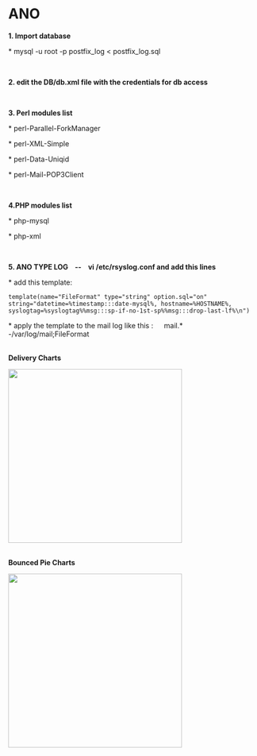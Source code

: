 # ANO

<p><b>1. Import database</b></p>
 <p> * mysql -u root -p postfix_log < postfix_log.sql</p>
<br>
<p><b>2. edit the DB/db.xml file with the credentials for db access</b></p>
<br>
<p><b>3. Perl modules list</b></p>
<p>  * perl-Parallel-ForkManager</p>
<p>  * perl-XML-Simple</p>
<p>  * perl-Data-Uniqid</p>
<p>  * perl-Mail-POP3Client</p>
<br>
<p><b>4.PHP modules list</b></p>
<p>  * php-mysql</p>
<p>  * php-xml</p>
<br>
<p><b>5. ANO TYPE LOG &ensp; -- &ensp; vi /etc/rsyslog.conf and add this lines </b></p>
<p>  * add this template:</p>

   ```template(name="FileFormat" type="string" option.sql="on" string="datetime=%timestamp:::date-mysql%, hostname=%HOSTNAME%, syslogtag=%syslogtag%%msg:::sp-if-no-1st-sp%%msg:::drop-last-lf%\n")```
   
<p>  * apply the template to the mail log like this : &ensp;&ensp; mail.* -/var/log/mail;FileFormat
<br>
<br>
<p align="center">
  <p><b>Delivery Charts</b></p>
  <img src="https://user-images.githubusercontent.com/17200386/31127113-98df95b4-a856-11e7-937b-966b656566b4.png" width="350"/>
  <br>
  <br>
  <p><b>Bounced Pie Charts</b></p>
  <img src="https://user-images.githubusercontent.com/17200386/31127468-add99fae-a857-11e7-98c6-2fd63efdd4ec.png" width="350"/>
</p>
